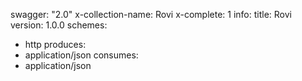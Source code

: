 swagger: "2.0"
x-collection-name: Rovi
x-complete: 1
info:
  title: Rovi
  version: 1.0.0
schemes:
- http
produces:
- application/json
consumes:
- application/json
